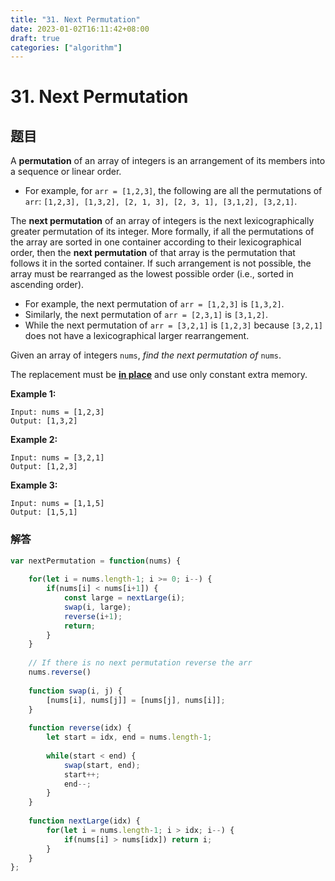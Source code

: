 ```yaml
---
title: "31. Next Permutation"
date: 2023-01-02T16:11:42+08:00
draft: true
categories: ["algorithm"]
---
```




# 31. Next Permutation



## 题目

A **permutation** of an array of integers is an arrangement of its members into a sequence or linear order.

- For example, for `arr = [1,2,3]`, the following are all the permutations of `arr`: `[1,2,3], [1,3,2], [2, 1, 3], [2, 3, 1], [3,1,2], [3,2,1]`.

The **next permutation** of an array of integers is the next lexicographically greater permutation of its integer. More formally, if all the permutations of the array are sorted in one container according to their lexicographical order, then the **next permutation** of that array is the permutation that follows it in the sorted container. If such arrangement is not possible, the array must be rearranged as the lowest possible order (i.e., sorted in ascending order).

- For example, the next permutation of `arr = [1,2,3]` is `[1,3,2]`.
- Similarly, the next permutation of `arr = [2,3,1]` is `[3,1,2]`.
- While the next permutation of `arr = [3,2,1]` is `[1,2,3]` because `[3,2,1]` does not have a lexicographical larger rearrangement.

Given an array of integers `nums`, *find the next permutation of* `nums`.

The replacement must be **[in place](http://en.wikipedia.org/wiki/In-place_algorithm)** and use only constant extra memory.

 

**Example 1:**

```
Input: nums = [1,2,3]
Output: [1,3,2]
```

**Example 2:**

```
Input: nums = [3,2,1]
Output: [1,2,3]
```

**Example 3:**

```
Input: nums = [1,1,5]
Output: [1,5,1]
```

 



### 解答



```typescript
var nextPermutation = function(nums) {
    
    for(let i = nums.length-1; i >= 0; i--) {
        if(nums[i] < nums[i+1]) {
            const large = nextLarge(i);
            swap(i, large);
            reverse(i+1);
            return;
        }
    }
	
	// If there is no next permutation reverse the arr
    nums.reverse()
    
    function swap(i, j) {
        [nums[i], nums[j]] = [nums[j], nums[i]];
    }
    
    function reverse(idx) {
        let start = idx, end = nums.length-1;
        
        while(start < end) {
            swap(start, end);
            start++;
            end--;
        }
    }
    
    function nextLarge(idx) {
        for(let i = nums.length-1; i > idx; i--) {
            if(nums[i] > nums[idx]) return i;
        }
    }
};
```

